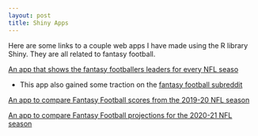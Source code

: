 ```yaml
---
layout: post
title: Shiny Apps
---
```


Here are some links to a couple web apps I have made using the R library Shiny. They are all related to fantasy football.

<a href = "https://goprani04.shinyapps.io/Historical-Fantasy/" target = "_blank"> An app that shows the fantasy footballers leaders for every NFL seaso </a>
 - This app also gained some traction on the [fantasy football subreddit](https://www.reddit.com/r/fantasyfootball/comments/ikmwwx/i_built_a_web_app_that_allows_you_to_see_fantasy/)

<a href = "https://goprani04.shinyapps.io/FantasyCompare/" target = "_blank"> An app to compare Fantasy Football scores from the 2019-20 NFL season</a>

<a href = "https://goprani04.shinyapps.io/2020ProjectionCompare/" target = "_blank"> An app to compare Fantasy Football projections for the 2020-21 NFL season </a>
